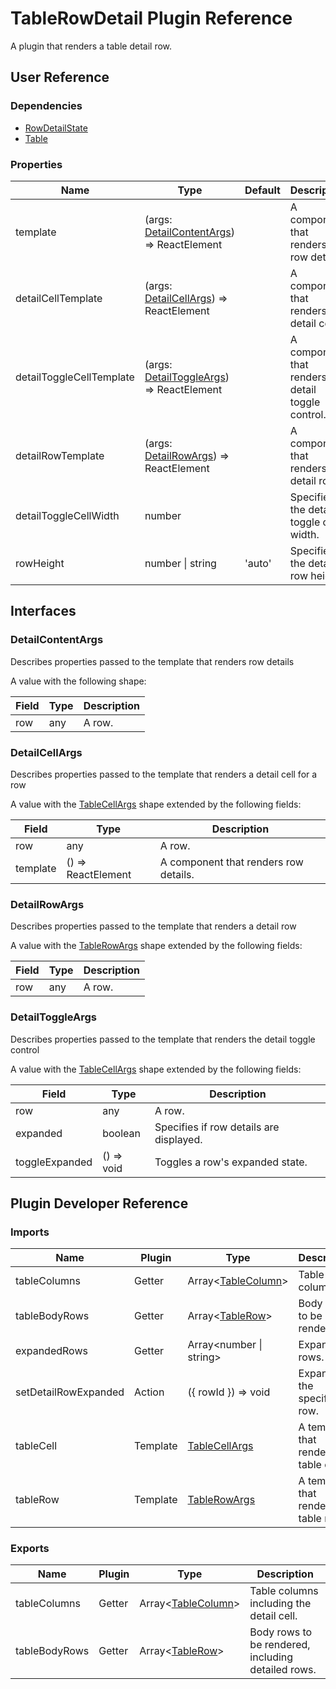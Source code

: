 # TableRowDetail Plugin Reference

A plugin that renders a table detail row.

## User Reference

### Dependencies

- [RowDetailState](row-detail-state.md)
- [Table](table.md)

### Properties

Name | Type | Default | Description
-----|------|---------|------------
template | (args: [DetailContentArgs](#detail-content-args)) => ReactElement | | A component that renders row details.
detailCellTemplate | (args: [DetailCellArgs](#detail-cell-args)) => ReactElement | | A component that renders a detail cell.
detailToggleCellTemplate | (args: [DetailToggleArgs](#detail-toggle-args)) => ReactElement | | A component that renders the detail toggle control.
detailRowTemplate | (args: [DetailRowArgs](#detail-row-args)) => ReactElement | | A component that renders a detail row.
detailToggleCellWidth | number | | Specifies the detail toggle cell width.
rowHeight | number &#124; string | 'auto' | Specifies the detail row height.

## Interfaces

### <a name="detail-content-args"></a>DetailContentArgs

Describes properties passed to the template that renders row details

A value with the following shape:

Field | Type | Description
------|------|------------
row | any | A row.

### <a name="detail-cell-args"></a>DetailCellArgs

Describes properties passed to the template that renders a detail cell for a row

A value with the [TableCellArgs](table.md#table-cell-args) shape extended by the following fields:

Field | Type | Description
------|------|------------
row | any | A row.
template | () => ReactElement | A component that renders row details.

### <a name="detail-row-args"></a>DetailRowArgs

Describes properties passed to the template that renders a detail row

A value with the [TableRowArgs](table.md#table-row-args) shape extended by the following fields:

Field | Type | Description
------|------|------------
row | any | A row.

### <a name="detail-toggle-args"></a>DetailToggleArgs

Describes properties passed to the template that renders the detail toggle control

A value with the [TableCellArgs](table.md#table-cell-args) shape extended by the following fields:

Field | Type | Description
------|------|------------
row | any | A row.
expanded | boolean | Specifies if row details are displayed.
toggleExpanded | () => void | Toggles a row's expanded state.

## Plugin Developer Reference

### Imports

Name | Plugin | Type | Description
-----|--------|------|------------
tableColumns | Getter | Array&lt;[TableColumn](table.md#table-column)&gt; | Table columns.
tableBodyRows | Getter | Array&lt;[TableRow](table.md#table-row)&gt; | Body rows to be rendered.
expandedRows | Getter | Array&lt;number &#124; string&gt; | Expanded rows.
setDetailRowExpanded | Action | ({ rowId }) => void | Expands the specified row.
tableCell | Template | [TableCellArgs](table.md#table-cell-args) | A template that renders a table cell.
tableRow | Template | [TableRowArgs](table.md#table-row-args) | A template that renders a table row.

### Exports

Name | Plugin | Type | Description
-----|--------|------|------------
tableColumns | Getter | Array&lt;[TableColumn](table.md#table-column)&gt; | Table columns including the detail cell.
tableBodyRows | Getter | Array&lt;[TableRow](table.md#table-row)&gt; | Body rows to be rendered, including detailed rows.
